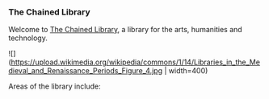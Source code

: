 ### The Chained Library

Welcome to [The Chained Library](thechainedlibrary.github.io), a library for the arts, humanities and technology.

![](https://upload.wikimedia.org/wikipedia/commons/1/14/Libraries_in_the_Medieval_and_Renaissance_Periods_Figure_4.jpg | width=400)

Areas of the library include:


